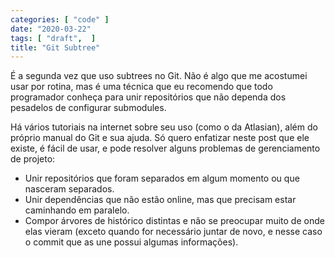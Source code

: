 ```yaml
---
categories: [ "code" ]
date: "2020-03-22"
tags: [ "draft",  ]
title: "Git Subtree"
---
```

É a segunda vez que uso subtrees no Git. Não é algo que me acostumei
usar por rotina, mas é uma técnica que eu recomendo que todo programador
conheça para unir repositórios que não dependa dos pesadelos de
configurar submodules.

Há vários tutoriais na internet sobre seu uso (como o da Atlasian),
além do próprio manual do Git e sua ajuda. Só quero enfatizar neste
post que ele existe, é fácil de usar, e pode resolver alguns problemas
de gerenciamento de projeto:

 - Unir repositórios que foram separados em algum momento ou que nasceram
 separados.
 - Unir dependências que não estão online, mas que precisam estar
 caminhando em paralelo.
 - Compor árvores de histórico distintas e não se preocupar muito
 de onde elas vieram (exceto quando for necessário juntar de novo,
 e nesse caso o commit que as une possui algumas informações).

